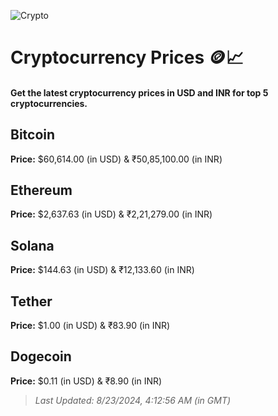 
![Crypto](https://www.techguide.com.au/wp-content/uploads/2020/11/crypto3.jpeg)

# Cryptocurrency Prices 🪙📈

#### Get the latest cryptocurrency prices in USD and INR for top 5 cryptocurrencies.

## Bitcoin

**Price:** $60,614.00 (in USD) & ₹50,85,100.00 (in INR)

## Ethereum

**Price:** $2,637.63 (in USD) & ₹2,21,279.00 (in INR)

## Solana

**Price:** $144.63 (in USD) & ₹12,133.60 (in INR)

## Tether

**Price:** $1.00 (in USD) & ₹83.90 (in INR)

## Dogecoin

**Price:** $0.11 (in USD) & ₹8.90 (in INR)

> _Last Updated: 8/23/2024, 4:12:56 AM (in GMT)_
